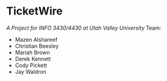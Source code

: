 # TicketWire

*A Project for INFO 3430/4430 at Utah Valley University*
Team:

* Mazen Alshareef
* Christian Beesley
* Mariah Brown
* Derek Kennett
* Cody Pickett
* Jay Waldron

